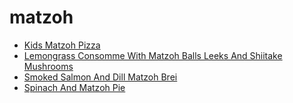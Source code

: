 # matzoh

 * [Kids Matzoh Pizza](index/k/kids-matzoh-pizza-104860.json)
 * [Lemongrass Consomme With Matzoh Balls Leeks And Shiitake Mushrooms](index/l/lemongrass-consomme-with-matzoh-balls-leeks-and-shiitake-mushrooms-241928.json)
 * [Smoked Salmon And Dill Matzoh Brei](index/s/smoked-salmon-and-dill-matzoh-brei-101043.json)
 * [Spinach And Matzoh Pie](index/s/spinach-and-matzoh-pie-242019.json)
